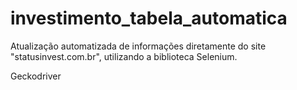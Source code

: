 # investimento_tabela_automatica
Atualização automatizada de informações diretamente do site "statusinvest.com.br", utilizando a biblioteca Selenium.

Geckodriver
